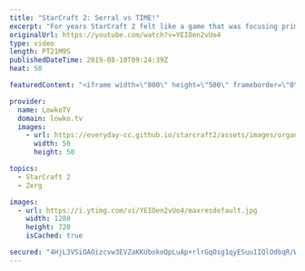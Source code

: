 ```yaml
---
title: "StarCraft 2: Serral vs TIME!"
excerpt: "For years StarCraft 2 felt like a game that was focusing primarily on the \"real-time\" aspect of RTS. This game is an epic example of the strategic part. A brilliant game of professional StarCraft 2 between Serral and TIME.  Get more videos & support my work: http://www.patreon.com/lowkotv  Be part of"
originalUrl: https://youtube.com/watch?v=YEIOen2vUo4
type: video
length: PT21M9S
publishedDateTime: 2019-08-10T09:24:39Z
heat: 50

featuredContent: "<iframe width=\"800\" height=\"500\" frameborder=\"0\" src=\"https://www.youtube.com/embed/YEIOen2vUo4\" allow=\"accelerometer; autoplay; encrypted-media; gyroscope; picture-in-picture\" allowfullscreen></iframe>"

provider:
  name: LowkoTV
  domain: lowko.tv
  images:
    - url: https://everyday-cc.github.io/starcraft2/assets/images/organizations/lowko.tv-50x50.jpg
      width: 50
      height: 50

topics:
  - StarCraft 2
  - Zerg

images:
  - url: https://i.ytimg.com/vi/YEIOen2vUo4/maxresdefault.jpg
    width: 1280
    height: 720
    isCached: true

secured: "4HjL3VSiOAOizcvw3EVZaKKUbokoQpLuAp+rlrGqOsg1qyESuu1IQlOdbqR/WBhvbntRnbOkLFtadkcVm/YuLQgnjy236gfBvPUo8cNfYcCLcrlJJKWa/ulK8epjq3zUOCpiWCVTGj+NOwJnxdVEmn+4VwiGo2ljqsOcn8KIpF3h1zZ+Obv6MnddjpmHdW3C7H7edrNbNUyIXMTBNUFcMZxgzgXUT8fgwe7uHMoArQUVX01ZMOhRwFXPOYOj2Bij8IJJjP8itiPyJE7nV3kM6ptvhAePZryuYBaNMpXWz0YYjnwty5RSnKN1QXj1ctDLtBWXF0WfbZNEnhET1Lo4gPLGhRdYUpFrTCuWDoppdnVTWIy7Fw5dtxFwPsmZ+P5274sQAQboWU3zatQ1SEaC4wMgitoqOCnOQS1myK7ZyEk=;CcDnG98TXqv6ttS+EXh37A=="
---
```


